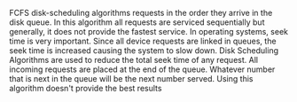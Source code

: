 
FCFS disk-scheduling algorithms requests in the order they arrive in the disk queue. In this algorithm all requests are serviced sequentially but generally, it does not provide the fastest service.
In operating systems, seek time is very important. Since all device requests are linked in queues, the seek time is increased causing the system to slow down. Disk Scheduling Algorithms are used to reduce the total seek time of any request.
All incoming requests are placed at the end of the queue. Whatever number that is next in the queue will be the next number served. Using this algorithm doesn't provide the best results
